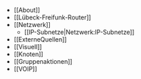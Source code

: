  * [[About]]
 * [[Lübeck-Freifunk-Router]]
 * [[Netzwerk]]
   * [[IP-Subnetze|Netzwerk:IP-Subnetze]]
 * [[ExterneQuellen]]
 * [[Visuell]]
 * [[Knoten]]
 * [[Gruppenaktionen]]
 * [[VOIP]]